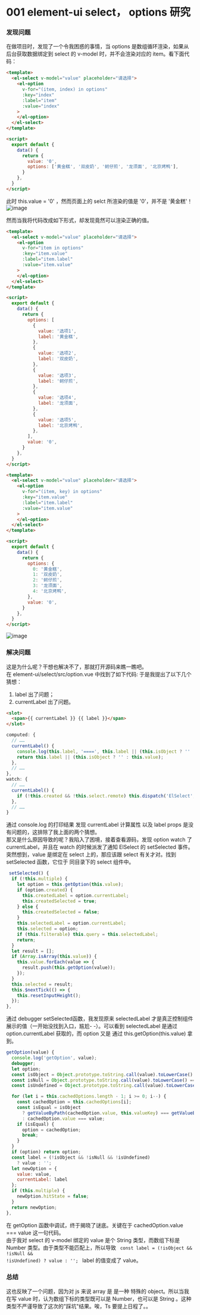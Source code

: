 # 001 element-ui select， options 研究

### 发现问题
在做项目时，发现了一个令我困惑的事情，当 options 是数组循环渲染，如果从后台获取数据绑定到 select 的 v-model 时，并不会渲染对应的 item。看下面代码：

```html
<template>
  <el-select v-model="value" placeholder="请选择">
    <el-option
      v-for="(item, index) in options"
      :key="index"
      :label="item"
      :value="index"
    >
    </el-option>
  </el-select>
</template>

<script>
  export default {
    data() {
      return {
        value: '0',
        options: ['黄金糕', '双皮奶', '蚵仔煎', '龙须面', '北京烤鸭'],
      }
    },
  }
</script>
```

此时 this.value = '0' ，然而页面上的 selct 所渲染的值是 '0'，并不是 '黄金糕'！
![image](/select1.jpg)

然而当我将代码改成如下形式，却发现竟然可以渲染正确的值。

```html
<template>
  <el-select v-model="value" placeholder="请选择">
    <el-option
      v-for="item in options"
      :key="item.value"
      :label="item.label"
      :value="item.value"
    >
    </el-option>
  </el-select>
</template>

<script>
  export default {
    data() {
      return {
        options: [
          {
            value: '选项1',
            label: '黄金糕',
          },
          {
            value: '选项2',
            label: '双皮奶',
          },
          {
            value: '选项3',
            label: '蚵仔煎',
          },
          {
            value: '选项4',
            label: '龙须面',
          },
          {
            value: '选项5',
            label: '北京烤鸭',
          },
        ],
        value: '0',
      }
    },
  }
</script>
```

```html
<template>
  <el-select v-model="value" placeholder="请选择">
    <el-option
      v-for="(item, key) in options"
      :key="item.value"
      :label="item.label"
      :value="item.value"
    >
    </el-option>
  </el-select>
</template>

<script>
  export default {
    data() {
      return {
        options: {
          0: '黄金糕',
          1: '双皮奶',
          2: '蚵仔煎',
          3: '龙须面',
          4: '北京烤鸭',
        },
        value: '0',
      }
    },
  }
</script>
```

![image](/select2.png)

### 解决问题
这是为什么呢？干想也解决不了，那就打开源码来瞧一瞧吧。<br/>
在 element-ui/select/src/option.vue 中找到了如下代码:
于是我提出了以下几个猜想：
1. label 出了问题；
2. currentLabel 出了问题。
```html
<slot>
  <span>{{ currentLabel }} {{ label }}</span>
</slot>
```
```js
computed: {
  // ……
  currentLabel() {
    console.log(this.label, '====', this.label || (this.isObject ? '' : this.value));
    return this.label || (this.isObject ? '' : this.value);
  },
  // ……
},
watch: {
  // ……
  currentLabel() {
    if (!this.created && !this.select.remote) this.dispatch('ElSelect', 'setSelected');
  },
  // ……
}
```
通过 console.log 的打印结果 发现 currentLabel 计算属性 以及 label props 是没有问题的，这排除了我上面的两个猜想。<br/>
那又是什么原因导致的呢？我陷入了困境，接着查看源码，发现 option watch 了 currentLabel，并且在 watch 的时候派发了通知 ElSelect 的 setSelected 事件。突然想到，value 是绑定在 select 上的，那应该跟 select 有关才对。找到 setSelected 函数，它位于 同目录下的 select 组件中。
```js
 setSelected() {
  if (!this.multiple) {
    let option = this.getOption(this.value);
    if (option.created) {
      this.createdLabel = option.currentLabel;
      this.createdSelected = true;
    } else {
      this.createdSelected = false;
    }
    this.selectedLabel = option.currentLabel;
    this.selected = option;
    if (this.filterable) this.query = this.selectedLabel;
    return;
  }
  let result = [];
  if (Array.isArray(this.value)) {
    this.value.forEach(value => {
      result.push(this.getOption(value));
    });
  }
  this.selected = result;
  this.$nextTick(() => {
    this.resetInputHeight();
  });
},
```
通过 debugger setSelected函数，我发现原来 selectedLabel 才是真正控制组件展示的值（一开始没找到入口，尴尬- -）。可以看到
selectedLabel 是通过 option.currentLabel 获取的，而 option 又是 通过 this.getOption(this.value) 拿到。
```js
getOption(value) {
  console.log('getOption', value);
  debugger;
  let option;
  const isObject = Object.prototype.toString.call(value).toLowerCase() === '[object object]';
  const isNull = Object.prototype.toString.call(value).toLowerCase() === '[object null]';
  const isUndefined = Object.prototype.toString.call(value).toLowerCase() === '[object undefined]';

  for (let i = this.cachedOptions.length - 1; i >= 0; i--) {
    const cachedOption = this.cachedOptions[i];
    const isEqual = isObject
      ? getValueByPath(cachedOption.value, this.valueKey) === getValueByPath(value, this.valueKey)
      : cachedOption.value === value;
    if (isEqual) {
      option = cachedOption;
      break;
    }
  }
  if (option) return option;
  const label = (!isObject && !isNull && !isUndefined)
    ? value : '';
  let newOption = {
    value: value,
    currentLabel: label
  };
  if (this.multiple) {
    newOption.hitState = false;
  }
  return newOption;
},
```
在 getOption 函数中调试，终于揭晓了谜底。关键在于 cachedOption.value === value 这一句代码。<br/>
由于我对 select 的 v-model 绑定的 value 是个 String 类型，而数组下标是 Number 类型。由于类型不能匹配上，所以导致 <code> const label = (!isObject && !isNull && !isUndefined) ? value : ''; </code> label 的值变成了 value。

### 总结
这也反映了一个问题，因为对 js 来说 array 是 是一种 特殊的 object。所以当我在写 value 时，认为数组下标的类型既可以是 Number，也可以是 String 。这种类型不严谨导致了这次的"踩坑"结果。唉，Ts 要提上日程了。。